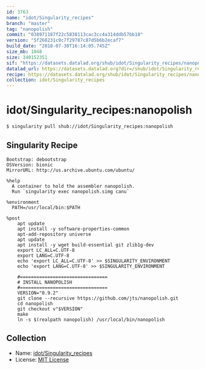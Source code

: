 ```yaml
---
id: 3763
name: "idot/Singularity_recipes"
branch: "master"
tag: "nanopolish"
commit: "038971187f22c5838113cac3cc4a314ddb57bb10"
version: "5f268231c9c7f29787c87d5b6b2ecaf7"
build_date: "2018-07-30T16:14:05.745Z"
size_mb: 1048
size: 340152351
sif: "https://datasets.datalad.org/shub/idot/Singularity_recipes/nanopolish/2018-07-30-03897118-5f268231/5f268231c9c7f29787c87d5b6b2ecaf7.simg"
datalad_url: https://datasets.datalad.org?dir=/shub/idot/Singularity_recipes/nanopolish/2018-07-30-03897118-5f268231/
recipe: https://datasets.datalad.org/shub/idot/Singularity_recipes/nanopolish/2018-07-30-03897118-5f268231/Singularity
collection: idot/Singularity_recipes
---
```


# idot/Singularity_recipes:nanopolish

```bash
$ singularity pull shub://idot/Singularity_recipes:nanopolish
```

## Singularity Recipe

```singularity
Bootstrap: debootstrap
OSVersion: bionic
MirrorURL: http://us.archive.ubuntu.com/ubuntu/

%help
  A container to hold the assembler nanopolish.
  Run `singularity exec nanopolish.simg canu`

%environment
  PATH=/usr/local/bin:$PATH

%post
    apt update
    apt install -y software-properties-common
    apt-add-repository universe
    apt update
    apt install -y wget build-essential git zlib1g-dev
    export LC_ALL=C.UTF-8
    export LANG=C.UTF-8
    echo 'export LC_ALL=C.UTF-8' >> $SINGULARITY_ENVIRONMENT
    echo 'export LANG=C.UTF-8' >> $SINGULARITY_ENVIRONMENT

    #================================
    # INSTALL NANOPOLISH
    #================================
    VERSION="0.9.2"
    git clone --recursive https://github.com/jts/nanopolish.git
    cd nanopolish
    git checkout v"$VERSION"
    make
    ln -s $(realpath nanopolish) /usr/local/bin/nanopolish
```

## Collection

 - Name: [idot/Singularity_recipes](https://github.com/idot/Singularity_recipes)
 - License: [MIT License](https://api.github.com/licenses/mit)

